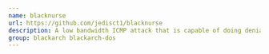 ```yaml
---
name: blacknurse
url: https://github.com/jedisct1/blacknurse
description: A low bandwidth ICMP attack that is capable of doing denial of service to well known firewalls.
group: blackarch blackarch-dos
---
```

